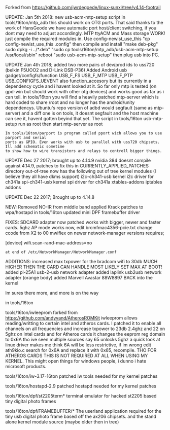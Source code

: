 Forked from https://github.com/jwrdegoede/linux-sunxi/tree/v4.14-footrail

UPDATE: Jan 5th 2018: new usb-acm-mtp-setup script in tools/16ton/mtp_adb this should work on OTG ports.
	That said thanks to the work of HansGeode we have automatic port host/client switching, if you dont
	may need to adjust accordingly.
	MTP ttyACM and Mass storage WORK! just compile the required modules in. Use config-newist_use_this
	"cp config-newist_use_this .config"  then compile and install "make deb-pkg" sudo dpkg -i ../*.deb"
	"sudo cp tools/16ton/mtp_adb/usb-acm-mtp-setup /usr/local/sbin"      reboot
    "sudo usb-acm-mtp-setup"  then plug usb into PC.

UPDATE Jan 4th 2018; added two more pairs of dev/prod ids to uss720 (belkin F5UOO2 and D-Link DSB-P36)
	Added Android usb gadget/configfs/function  USB_F_FS USB_F_MTP USB_F_PTP USB_CONFIGFS_UEVENT
	also function_accesory but its currently in a dependency cycle and i havent looked at it.
	So far only mtp is tested (on gpd-win but should work with other otg devices) and works good
	as far as i can tell. in tools/16ton you will find a heavily patched mtp-server which is hard coded
	to share /root and no longer has the android/unity dependencys.
	Ubuntu's repo version of adbd would segfault (same as mtp-server) and a diff one is on tools, it
	doesnt segfault and the host machine can see it, havent gotten beyind that yet.
	The script in tools/16ton usb-mtp-setup run as root then start mtp-server as root

	In tools/16ton/parport is program called pport wich allows you to use parport and serial
	ports as GPIO. Even works with usb to parallel with uss720 chipsets. Ill add schematic sometime
	to show how to wire transistors and relays to controll bigger things.

UPDATE Dec 27 2017; brought up to 4.14.9
	nvidia 384 doesnt compile against 4.14.9, patches to fix this in CURRENTLY_APPLIED_PATCHES
	directory out-of-tree now has the following out of tree kernel modules (I believe they all have dkms support)
			i2c-ch341-usb    kernel i2c driver for ch341a
			spi-ch341-usb	 kernel spi driver for ch341a
			xtables-addons   iptables addons

UPDATE Dec 22 2017; Brought up to 4.14.8

NEW:
	Removed NO-IR from middle band
	applied Krack patches to wpa/hostapd in tools/16ton
    updated mini DPF framebuffer driver

FIXES:
	SDCARD adapter now patched works with bigger, newer and faster cards.
	5ghz AP mode works now, edit brcmfmac4356-pcie.txt change ccode from X2 to 00
	mwifiex on newer network-manager versions requires;

[device]
wifi.scan-rand-mac-address=no

	at end of /etc/NetworkManager/NetworkManager.conf



ADDITIONS:
	increased max txpower for the bradcom wifi to 30db MUCH HIGHER THEN THE CARD CAN HANDLE MOST LIKELY SET MAX AT BOOT!
	added pl-25A1 usb-2-usb network adapter
	added laplink usb2usb network adapter (orange body)
	added Marvell Avastar 88W8897 BACK into the kernel

Im sures there more, and more is on the way

in tools/16ton

tools/16ton/iwleeprom
	forked from https://github.com/andyvand/AtherosROMKit iwleeprom allows reading/writting to certain intel and
	atheros cards. I patched it to enable all channels on all frequencies and increase txpower to 23db 2.4ghz and
	22 on 5ghz on Intel cards and for Atheros cards it changes the eeprom reg domain to 0x6A tho ive seen multiple
    sources say 65 unlocks 5ghz a quick look at linux driver makes me think 6A will be less restrictive, if im wrong
	edit ath9kio.c search for 0x6A and replace it with 0x65, recompile. THO FOR ATHEROS CARDS THIS IS NOT REQUIRED AT
	ALL WHEN USING MY KERNEL. This might open things for windows people, i dunno i hate microsoft products.

tools/16ton/iw-3.17-16ton
	patched iw tools needed for my kernel patches

tools/16ton/hostapd-2.9
	patched hostapd needed for my kernel patches

tools/16ton/dpf/st2205term*
	terminal emulator for hacked st2205 based tiny digital photo frames

tools/16ton/dpf/FRAMEBUFFER/*
	The userland application required for the tiny usb digital photo frame
	based off the ax206 chipsets. and the stand alone kernel module source (maybe older then in tree)
